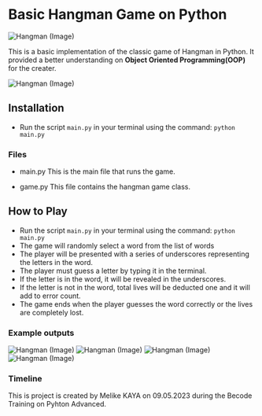 # Basic Hangman Game on Python

![Hangman (Image)](https://github.com/melikkekaya/hangman/blob/main/utils/image2.jpg?raw=true)

This is a basic implementation of the classic game of Hangman in Python. It provided a better understanding on **Object Oriented Programming(OOP)** for the creater.

![Hangman (Image)](https://github.com/melikkekaya/hangman/blob/main/utils/image.png?raw=true)
## Installation

- Run the script `main.py` in your terminal using the command: `python main.py`
### Files

- main.py
This is the main file that runs the game.

- game.py
This file contains the hangman game class.
## How to Play

- Run the script `main.py` in your terminal using the command: `python main.py`
- The game will randomly select a word from the list of words
- The player will be presented with a series of underscores representing the letters in the word.
- The player must guess a letter by typing it in the terminal.
- If the letter is in the word, it will be revealed in the underscores.
- If the letter is not in the word, total lives will be deducted one and it will add to error count.
- The game ends when the player guesses the word correctly or the lives are completely lost.

### Example outputs

![Hangman (Image)](https://github.com/melikkekaya/hangman/blob/main/utils/1.jpg?raw=true)
![Hangman (Image)](https://github.com/melikkekaya/hangman/blob/main/utils/2.jpg?raw=true)
![Hangman (Image)](https://github.com/melikkekaya/hangman/blob/main/utils/3.jpg?raw=true)
![Hangman (Image)](https://github.com/melikkekaya/hangman/blob/main/utils/4.jpg?raw=true)

### Timeline

This is project is created by Melike KAYA on 09.05.2023 during the Becode Training on Pyhton Advanced.